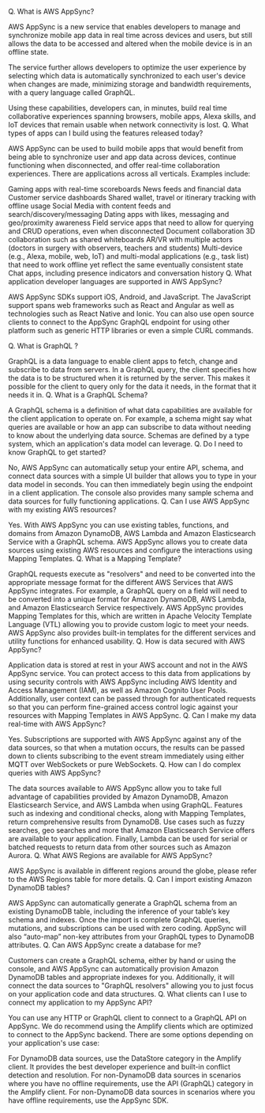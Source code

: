 Q. What is AWS AppSync?

AWS AppSync is a new service that enables developers to manage and synchronize mobile app data in real time across devices and users, but still allows the data to be accessed and altered when the mobile device is in an offline state.

The service further allows developers to optimize the user experience by selecting which data is automatically synchronized to each user's device when changes are made, minimizing storage and bandwidth requirements, with a query language called GraphQL.

Using these capabilities, developers can, in minutes, build real time collaborative experiences spanning browsers, mobile apps, Alexa skills, and IoT devices that remain usable when network connectivity is lost.
Q. What types of apps can I build using the features released today? 

AWS AppSync can be used to build mobile apps that would benefit from being able to synchronize user and app data across devices, continue functioning when disconnected, and offer real-time collaboration experiences. There are applications across all verticals. Examples include:

Gaming apps with real-time scoreboards
News feeds and financial data
Customer service dashboards
Shared wallet, travel or itinerary tracking with offline usage
Social Media with content feeds and search/discovery/messaging
Dating apps with likes, messaging and geo/proximity awareness
Field service apps that need to allow for querying and CRUD operations, even when disconnected
Document collaboration
3D collaboration such as shared whiteboards
AR/VR with multiple actors (doctors in surgery with observers, teachers and students)
Multi-device (e.g., Alexa, mobile, web, IoT) and multi-modal applications (e.g., task list) that need to work offline yet reflect the same eventually consistent state
Chat apps, including presence indicators and conversation history
Q. What application developer languages are supported in AWS AppSync?

AWS AppSync SDKs support iOS, Android, and JavaScript. The JavaScript support spans web frameworks such as React and Angular as well as technologies such as React Native and Ionic. You can also use open source clients to connect to the AppSync GraphQL endpoint for using other platform such as generic HTTP libraries or even a simple CURL commands.

Q. What is GraphQL ? 

GraphQL is a data language to enable client apps to fetch, change and subscribe to data from servers. In a GraphQL query, the client specifies how the data is to be structured when it is returned by the server. This makes it possible for the client to query only for the data it needs, in the format that it needs it in.
Q. What is a GraphQL Schema? 

A GraphQL schema is a definition of what data capabilities are available for the client application to operate on. For example, a schema might say what queries are available or how an app can subscribe to data without needing to know about the underlying data source. Schemas are defined by a type system, which an application's data model can leverage.
Q. Do I need to know GraphQL to get started? 

No, AWS AppSync can automatically setup your entire API, schema, and connect data sources with a simple UI builder that allows you to type in your data model in seconds. You can then immediately begin using the endpoint in a client application. The console also provides many sample schema and data sources for fully functioning applications.
Q. Can I use AWS AppSync with my existing AWS resources? 

Yes. With AWS AppSync you can use existing tables, functions, and domains from Amazon DynamoDB, AWS Lambda and Amazon Elasticsearch Service with a GraphQL schema. AWS AppSync allows you to create data sources using existing AWS resources and configure the interactions using Mapping Templates.
Q. What is a Mapping Template? 

GraphQL requests execute as "resolvers" and need to be converted into the appropriate message format for the different AWS Services that AWS AppSync integrates. For example, a GraphQL query on a field will need to be converted into a unique format for Amazon DynamoDB, AWS Lambda, and Amazon Elasticsearch Service respectively. AWS AppSync provides Mapping Templates for this, which are written in Apache Velocity Template Language (VTL) allowing you to provide custom logic to meet your needs. AWS AppSync also provides built-in templates for the different services and utility functions for enhanced usability.
Q. How is data secured with AWS AppSync? 

Application data is stored at rest in your AWS account and not in the AWS AppSync service. You can protect access to this data from applications by using security controls with AWS AppSync including AWS Identity and Access Management (IAM), as well as Amazon Cognito User Pools. Additionally, user context can be passed through for authenticated requests so that you can perform fine-grained access control logic against your resources with Mapping Templates in AWS AppSync.
Q. Can I make my data real-time with AWS AppSync?

Yes. Subscriptions are supported with AWS AppSync against any of the data sources, so that when a mutation occurs, the results can be passed down to clients subscribing to the event stream immediately using either MQTT over WebSockets or pure WebSockets.
Q. How can I do complex queries with AWS AppSync? 

The data sources available to AWS AppSync allow you to take full advantage of capabilities provided by Amazon DynamoDB, Amazon Elasticsearch Service, and AWS Lambda when using GraphQL. Features such as indexing and conditional checks, along with Mapping Templates, return comprehensive results from DynamoDB. Use cases such as fuzzy searches, geo searches and more that Amazon Elasticsearch Service offers are available to your application. Finally, Lambda can be used for serial or batched requests to return data from other sources such as Amazon Aurora.
Q. What AWS Regions are available for AWS AppSync?

AWS AppSync is available in different regions around the globe, please refer to the AWS Regions table for more details.
Q. Can I import existing Amazon DynamoDB tables? 

AWS AppSync can automatically generate a GraphQL schema from an existing DynamoDB table, including the inference of your table’s key schema and indexes. Once the import is complete GraphQL queries, mutations, and subscriptions can be used with zero coding. AppSync will also “auto-map” non-key attributes from your GraphQL types to DynamoDB attributes.
Q. Can AWS AppSync create a database for me? 

Customers can create a GraphQL schema, either by hand or using the console, and AWS AppSync can automatically provision Amazon DynamoDB tables and appropriate indexes for you. Additionally, it will connect the data sources to "GraphQL resolvers" allowing you to just focus on your application code and data structures.
Q. What clients can I use to connect my application to my AppSync API?

You can use any HTTP or GraphQL client to connect to a GraphQL API on AppSync. We do recommend using the Amplify clients which are optimized to connect to the AppSync backend. There are some options depending on your application's use case:

For DynamoDB data sources, use the DataStore category in the Amplify client. It provides the best developer experience and built-in conflict detection and resolution.
For non-DynamoDB data sources in scenarios where you have no offline requirements, use the API (GraphQL) category in the Amplify client.
For non-DynamoDB data sources in scenarios where you have offline requirements, use the AppSync SDK.